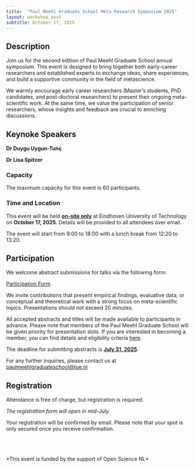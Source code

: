 ```yaml
---
title:  "Paul Meehl Graduate School Meta Research Symposium 2025"
layout: workshop_post
subtitle: October 17, 2025
---
```


## Description

Join us for the second edition of Paul Meehl Graduate School annual symposium. This event is designed to bring together both early-career researchers and established experts to exchange ideas, share experiences, and build a supportive community in the field of metascience.

We warmly encourage early career researchers (Master’s students, PhD candidates, and post-doctoral researchers) to present their ongoing meta-scientific work. At the same time, we value the participation of senior researchers, whose insights and feedback are crucial to enriching discussions.
## Keynoke Speakers

**Dr Duygu Uygun-Tunç**

**Dr Lisa Spitzer**

### Capacity

The maximum capacity for this event is 60 participants.

### Time and Location

This event will be held <ins>**on-site only**</ins> at Eindhoven University of Technology on **October 17, 2025**. Details will be provided to all attendees over email.

The event will start from 9:00 to 18:00 with a lunch break from 12:20 to 13:20.

## Participation

We welcome abstract submissions for talks via the following form:

[Participation Form](https://forms.office.com/Pages/ResponsePage.aspx?id=R_J9zM5gD0qddXBM9g78ZP_Kihp-VglPgWom9gajHXdURE9ESUpPT1hSWkVaNUdWQjJZQVJETTZUNy4u)

We invite contributions that present empirical findings, evaluative data, or conceptual and theoretical work with a strong focus on meta-scientific topics. Presentations should not exceed 20 minutes.

All accepted abstracts and titles will be made available to participants in advance. Please note that members of the Paul Meehl Graduate School will be given priority for presentation slots. If you are interested in becoming a member, you can find details and eligibility criteria [here](https://paulmeehlschool.github.io/membership/).

The deadline for submitting abstracts is <ins>**July 31, 2025**</ins>.

For any further inquiries, please contact us at [paulmeehlgraduateschool@tue.nl](mailto:paulmeehlgraduateschool@tue.nl)

## Registration

Attendance is free of charge, but registration is required.

*The registration form will open in mid-July.*

Your registration will be confirmed by email. Please note that your spot is only secured once you receive confirmation.

<br>
<br>
<br>
*This event is funded by the support of Open Science NL*
